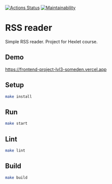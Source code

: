 [![Actions Status](https://github.com/someden/frontend-project-lvl3/workflows/hexlet-check/badge.svg)](https://github.com/someden/frontend-project-lvl3/actions)
[![Maintainability](https://api.codeclimate.com/v1/badges/b4ce957a95e2031012ce/maintainability)](https://codeclimate.com/github/someden/frontend-project-lvl3/maintainability)

# RSS reader

Simple RSS reader. Project for Hexlet course.

## Demo

https://frontend-project-lvl3-someden.vercel.app

## Setup

```sh
make install
```

## Run

```sh
make start
```

## Lint

```sh
make lint
```

## Build

```sh
make build
```
